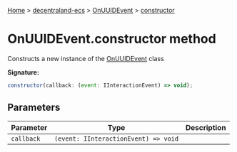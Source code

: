 [Home](./index) &gt; [decentraland-ecs](./decentraland-ecs.md) &gt; [OnUUIDEvent](./decentraland-ecs.onuuidevent.md) &gt; [constructor](./decentraland-ecs.onuuidevent.constructor.md)

# OnUUIDEvent.constructor method

Constructs a new instance of the [OnUUIDEvent](./decentraland-ecs.onuuidevent.md) class

**Signature:**
```javascript
constructor(callback: (event: IInteractionEvent) => void);
```

## Parameters

|  Parameter | Type | Description |
|  --- | --- | --- |
|  `callback` | `(event: IInteractionEvent) => void` |  |

